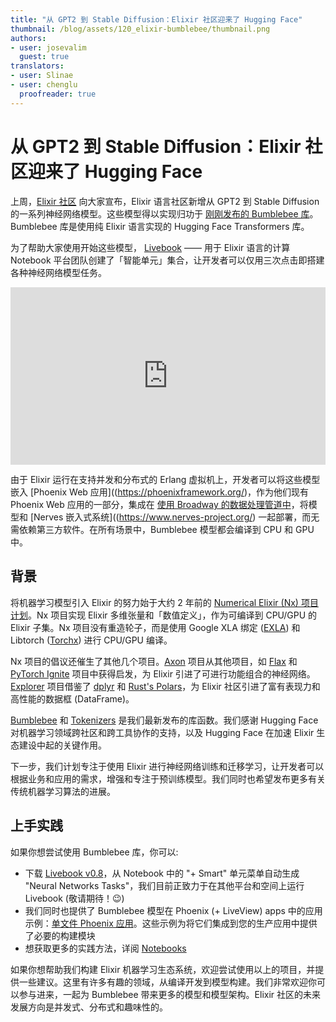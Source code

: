 ```yaml
---
title: "从 GPT2 到 Stable Diffusion：Elixir 社区迎来了 Hugging Face"
thumbnail: /blog/assets/120_elixir-bumblebee/thumbnail.png
authors:
- user: josevalim
  guest: true
translators:
- user: Slinae
- user: chenglu
  proofreader: true
---
```


# 从 GPT2 到 Stable Diffusion：Elixir 社区迎来了 Hugging Face

<!-- {blog_metadata} -->
<!-- {authors} -->

上周，[Elixir 社区](https://elixir-lang.org/) 向大家宣布，Elixir 语言社区新增从 GPT2 到 Stable Diffusion 的一系列神经网络模型。这些模型得以实现归功于 [刚刚发布的 Bumblebee 库](https://news.livebook.dev/announcing-bumblebee-gpt2-stable-diffusion-and-more-in-elixir-3Op73O)。Bumblebee 库是使用纯 Elixir 语言实现的 Hugging Face Transformers 库。

为了帮助大家使用开始这些模型， [Livebook](https://livebook.dev/) —— 用于 Elixir 语言的计算 Notebook 平台团队创建了「智能单元」集合，让开发者可以仅用三次点击即搭建各种神经网络模型任务。

<iframe width="100%" style="aspect-ratio: 16 / 9;"src="https://www.youtube.com/embed/g3oyh3g1AtQ" title="YouTube video player" frameborder="0" allow="accelerometer; autoplay; clipboard-write; encrypted-media; gyroscope; picture-in-picture" allowfullscreen></iframe>

由于 Elixir 运行在支持并发和分布式的 Erlang 虚拟机上，开发者可以将这些模型嵌入 [Phoenix Web 应用]((https://phoenixframework.org/)，作为他们现有 Phoenix Web 应用的一部分，集成在 [使用 Broadway 的数据处理管道中](https://elixir-broadway.org)，将模型和 [Nerves 嵌入式系统]((https://www.nerves-project.org/) 一起部署，而无需依赖第三方软件。在所有场景中，Bumblebee 模型都会编译到 CPU 和 GPU 中。

## 背景

将机器学习模型引入 Elixir 的努力始于大约 2 年前的 [Numerical Elixir (Nx) 项目计划](https://github.com/elixir-nx/nx/tree/main/nx)。Nx 项目实现 Elixir 多维张量和「数值定义」，作为可编译到 CPU/GPU 的 Elixir 子集。Nx 项目没有重造轮子，而是使用 Google XLA 绑定 ([EXLA](https://github.com/elixir-nx/nx/tree/main/exla)) 和 Libtorch ([Torchx](https://github.com/elixir-nx/nx/tree/main/torchx)) 进行 CPU/GPU 编译。

Nx 项目的倡议还催生了其他几个项目。[Axon](https://github.com/elixir-nx/axon) 项目从其他项目，如 [Flax](https://github.com/google/flax) 和 [PyTorch Ignite](https://pytorch.org/ignite/index.html) 项目中获得启发，为 Elixir 引进了可进行功能组合的神经网络。 [Explorer](https://github.com/elixir-nx/explorer) 项目借鉴了 [dplyr](https://dplyr.tidyverse.org/) 和 [Rust's Polars](https://www.pola.rs/)，为 Elixir 社区引进了富有表现力和高性能的数据框 (DataFrame)。

[Bumblebee](https://github.com/elixir-nx/bumblebee) 和 [Tokenizers](https://github.com/elixir-nx/tokenizers) 是我们最新发布的库函数。我们感谢 Hugging Face 对机器学习领域跨社区和跨工具协作的支持，以及 Hugging Face 在加速 Elixir 生态建设中起的关键作用。

下一步，我们计划专注于使用 Elixir 进行神经网络训练和迁移学习，让开发者可以根据业务和应用的需求，增强和专注于预训练模型。我们同时也希望发布更多有关传统机器学习算法的进展。

## 上手实践

如果你想尝试使用 Bumblebee 库，你可以:

  * 下载 [Livebook v0.8](https://livebook.dev/)，从 Notebook 中的 "+ Smart" 单元菜单自动生成 "Neural Networks Tasks"，我们目前正致力于在其他平台和空间上运行 Livebook (敬请期待！😉)
  * 我们同时也提供了 Bumblebee 模型在 Phoenix (+ LiveView) apps 中的应用示例：[单文件 Phoenix 应用](https://github.com/elixir-nx/bumblebee/tree/main/examples/phoenix)。这些示例为将它们集成到您的生产应用中提供了必要的构建模块
  * 想获取更多的实践方法，详阅 [Notebooks](https://github.com/elixir-nx/bumblebee/tree/main/notebooks)

如果你想帮助我们构建 Elixir 机器学习生态系统，欢迎尝试使用以上的项目，并提供一些建议。这里有许多有趣的领域，从编译开发到模型构建。我们非常欢迎你可以参与进来，一起为 Bumblebee 带来更多的模型和模型架构。Elixir 社区的未来发展方向是并发式、分布式和趣味性的。
